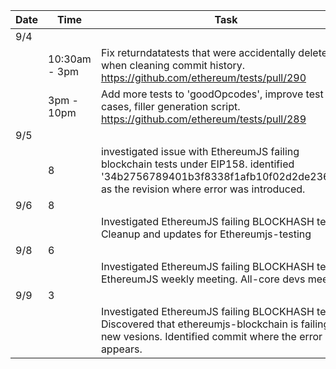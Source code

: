 | Date | Time | Task |
| ---	 | --- 	 | ---  |
| 9/4 | | | 
| | 10:30am - 3pm | Fix returndatatests that were accidentally deleted when cleaning commit history.  https://github.com/ethereum/tests/pull/290  | 
| | 3pm - 10pm | Add more tests to 'goodOpcodes', improve test cases, filler generation script. https://github.com/ethereum/tests/pull/289  | 
| 9/5 | | | 
| | 8 | investigated issue with EthereumJS failing blockchain tests under EIP158.  identified '34b2756789401b3f8338f1afb10f02d2de236a72' as the revision where error was introduced. | 
| 9/6 | 8 | | 
| |   | Investigated EthereumJS failing BLOCKHASH tests.  Cleanup and updates for Ethereumjs-testing| | 
| 9/8 | 6 | | 
| |   | Investigated EthereumJS failing BLOCKHASH tests.  EthereumJS weekly meeting.  All-core devs meeting | | 
| 9/9 | 3 | | 
| |   | Investigated EthereumJS failing BLOCKHASH tests.  Discovered that ethereumjs-blockchain is failing on new vesions.  Identified commit where the error appears. | | 
